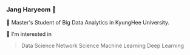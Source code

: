 ### Jang Haryeom 👋

📌 Master's Student of Big Data Analytics in KyungHee University.

📌 I'm interested in
<blockquote>
Data Science
Network Science
Machine Learning
Deep Learning
<blockquote/>

<!--
**CocoRoF/CocoRoF** is a ✨ _special_ ✨ repository because its `README.md` (this file) appears on your GitHub profile.

Here are some ideas to get you started:

- 🔭 I’m currently working on ...
- 🌱 I’m currently learning ...
- 👯 I’m looking to collaborate on ...
- 🤔 I’m looking for help with ...
- 💬 Ask me about ...
- 📫 How to reach me: ...
- 😄 Pronouns: ...
- ⚡ Fun fact: ...
-->
